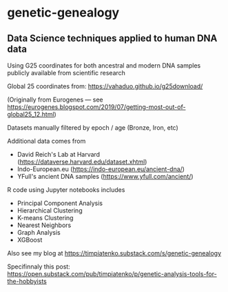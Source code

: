 # genetic-genealogy

## Data Science techniques applied to human DNA data

Using G25 coordinates for both ancestral and modern DNA samples publicly available from scientific research

Global 25 coordinates from: <https://vahaduo.github.io/g25download/>

(Originally from Eurogenes — see <https://eurogenes.blogspot.com/2019/07/getting-most-out-of-global25_12.html>)

Datasets manually filtered by epoch / age (Bronze, Iron, etc)

Additional data comes from

- David Reich's Lab at Harvard (<https://dataverse.harvard.edu/dataset.xhtml>)
- Indo-European.eu (https://indo-european.eu/ancient-dna/)
- YFull's ancient DNA samples (<https://www.yfull.com/ancient/>)

R code using Jupyter notebooks includes

- Principal Component Analysis
- Hierarchical Clustering
- K-means Clustering
- Nearest Neighbors
- Graph Analysis
- XGBoost

Also see my blog at <https://timpiatenko.substack.com/s/genetic-genealogy>

Specifinnaly this post: <https://open.substack.com/pub/timpiatenko/p/genetic-analysis-tools-for-the-hobbyists>